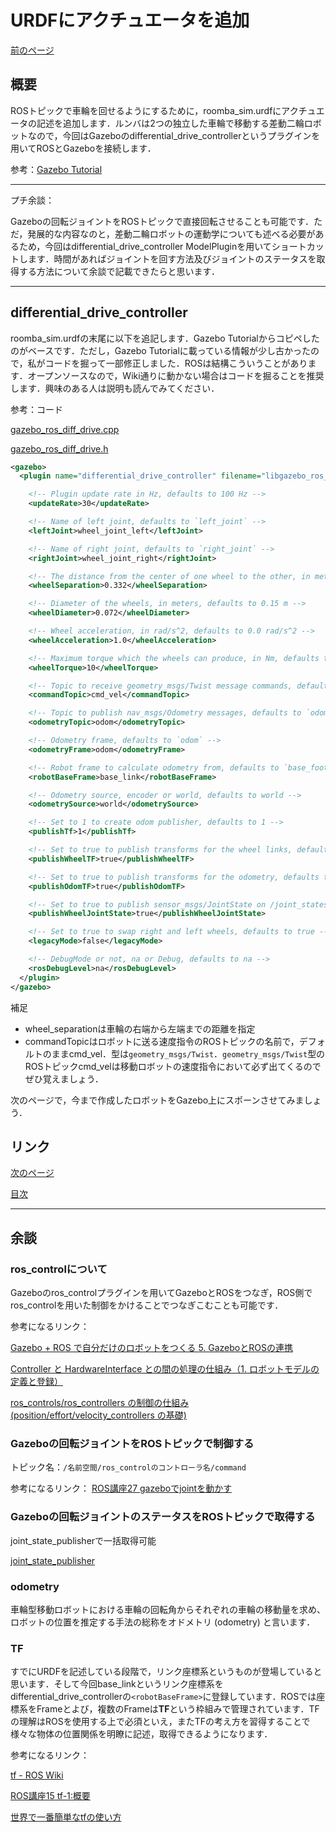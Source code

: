 # URDFにアクチュエータを追加

[前のページ](../physical_quantity/)

## 概要

ROSトピックで車輪を回せるようにするために，roomba_sim.urdfにアクチュエータの記述を追加します．ルンバは2つの独立した車輪で移動する差動二輪ロボットなので，今回はGazeboのdifferential_drive_controllerというプラグインを用いてROSとGazeboを接続します．

参考：[Gazebo Tutorial](http://gazebosim.org/tutorials?tut=ros_gzplugins)

---
プチ余談：

Gazeboの回転ジョイントをROSトピックで直接回転させることも可能です．ただ，発展的な内容なのと，差動二輪ロボットの運動学についても述べる必要があるため，今回はdifferential_drive_controller ModelPluginを用いてショートカットします．時間があればジョイントを回す方法及びジョイントのステータスを取得する方法について余談で記載できたらと思います．

---

## differential_drive_controller

roomba_sim.urdfの末尾に以下を追記します．Gazebo Tutorialからコピペしたのがベースです．ただし，Gazebo Tutorialに載っている情報が少し古かったので，私がコードを掘って一部修正しました．ROSは結構こういうことがあります．オープンソースなので，Wiki通りに動かない場合はコードを掘ることを推奨します．興味のある人は説明も読んでみてください．

参考：コード

[gazebo_ros_diff_drive.cpp](https://github.com/ros-simulation/gazebo_ros_pkgs/blob/noetic-devel/gazebo_plugins/src/gazebo_ros_diff_drive.cpp)

[gazebo_ros_diff_drive.h](https://github.com/ros-simulation/gazebo_ros_pkgs/blob/noetic-devel/gazebo_plugins/include/gazebo_plugins/gazebo_ros_diff_drive.h)

```xml
<gazebo>
  <plugin name="differential_drive_controller" filename="libgazebo_ros_diff_drive.so">

    <!-- Plugin update rate in Hz, defaults to 100 Hz -->
    <updateRate>30</updateRate>

    <!-- Name of left joint, defaults to `left_joint` -->
    <leftJoint>wheel_joint_left</leftJoint>

    <!-- Name of right joint, defaults to `right_joint` -->
    <rightJoint>wheel_joint_right</rightJoint>

    <!-- The distance from the center of one wheel to the other, in meters, defaults to 0.34 m -->
    <wheelSeparation>0.332</wheelSeparation>

    <!-- Diameter of the wheels, in meters, defaults to 0.15 m -->
    <wheelDiameter>0.072</wheelDiameter>

    <!-- Wheel acceleration, in rad/s^2, defaults to 0.0 rad/s^2 -->
    <wheelAcceleration>1.0</wheelAcceleration>

    <!-- Maximum torque which the wheels can produce, in Nm, defaults to 5 Nm -->
    <wheelTorque>10</wheelTorque>

    <!-- Topic to receive geometry_msgs/Twist message commands, defaults to `cmd_vel` -->
    <commandTopic>cmd_vel</commandTopic>

    <!-- Topic to publish nav_msgs/Odometry messages, defaults to `odom` -->
    <odometryTopic>odom</odometryTopic>

    <!-- Odometry frame, defaults to `odom` -->
    <odometryFrame>odom</odometryFrame>

    <!-- Robot frame to calculate odometry from, defaults to `base_footprint` -->
    <robotBaseFrame>base_link</robotBaseFrame>

    <!-- Odometry source, encoder or world, defaults to world -->
    <odometrySource>world</odometrySource>

    <!-- Set to 1 to create odom publisher, defaults to 1 -->
    <publishTf>1</publishTf>

    <!-- Set to true to publish transforms for the wheel links, defaults to false -->
    <publishWheelTF>true</publishWheelTF>

    <!-- Set to true to publish transforms for the odometry, defaults to true -->
    <publishOdomTF>true</publishOdomTF>

    <!-- Set to true to publish sensor_msgs/JointState on /joint_states for the wheel joints, defaults to false -->
    <publishWheelJointState>true</publishWheelJointState>

    <!-- Set to true to swap right and left wheels, defaults to true -->
    <legacyMode>false</legacyMode>

    <!-- DebugMode or not, na or Debug, defaults to na -->
    <rosDebugLevel>na</rosDebugLevel>
  </plugin>
</gazebo>
```

補足
- wheel_separationは車輪の右端から左端までの距離を指定
- commandTopicはロボットに送る速度指令のROSトピックの名前で，デフォルトのままcmd_vel．型は`geometry_msgs/Twist`．`geometry_msgs/Twist`型のROSトピックcmd_velは移動ロボットの速度指令において必ず出てくるのでぜひ覚えましょう．

次のページで，今まで作成したロボットをGazebo上にスポーンさせてみましょう．

## リンク

[次のページ](../spawn/)

[目次](../../)



---

## 余談
### ros_controlについて
Gazeboのros_controlプラグインを用いてGazeboとROSをつなぎ，ROS側でros_controlを用いた制御をかけることでつなぎこむことも可能です．

参考になるリンク：

[Gazebo + ROS で自分だけのロボットをつくる 5. GazeboとROSの連携](https://qiita.com/RyodoTanaka/items/6fa7e45f98b55376a95b)

[Controller と HardwareInterface との間の処理の仕組み（1. ロボットモデルの定義と登録）](https://qiita.com/MoriKen/items/613635b90f3a98042dc5)


[ros_controls/ros_controllers の制御の仕組み (position/effort/velocity_controllers の基礎)](https://qiita.com/MoriKen/items/78b0ad8c1eae257646dd)


### Gazeboの回転ジョイントをROSトピックで制御する
トピック名：`/名前空間/ros_controlのコントローラ名/command`

参考になるリンク：
[ROS講座27 gazeboでjointを動かす](https://qiita.com/srs/items/8868a8bef3752c3464a2)

### Gazeboの回転ジョイントのステータスをROSトピックで取得する
joint_state_publisherで一括取得可能

[joint_state_publisher](http://wiki.ros.org/joint_state_publisher)

### odometry
車輪型移動ロボットにおける車輪の回転角からそれぞれの車輪の移動量を求め、ロボットの位置を推定する手法の総称をオドメトリ (odometry) と言います．

### TF
すでにURDFを記述している段階で，リンク座標系というものが登場していると思います．そして今回base_linkというリンク座標系をdifferential_drive_controllerの`<robotBaseFrame>`に登録しています．ROSでは座標系をFrameとよび，複数のFrameは**TF**という枠組みで管理されています．TFの理解はROSを使用する上で必須といえ，またTFの考え方を習得することで様々な物体の位置関係を明瞭に記述，取得できるようになります．

参考になるリンク：

[tf - ROS Wiki](http://wiki.ros.org/ja/tf)

[ROS講座15 tf-1:概要](https://qiita.com/srs/items/6044686a2a734f7c4c50)

[世界で一番簡単なtfの使い方](https://myenigma.hatenablog.com/entry/20130210/1360491625)